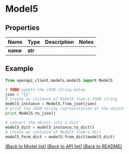 # Model5


## Properties
Name | Type | Description | Notes
------------ | ------------- | ------------- | -------------
**name** | **str** |  | 

## Example

```python
from openapi_client.models.model5 import Model5

# TODO update the JSON string below
json = "{}"
# create an instance of Model5 from a JSON string
model5_instance = Model5.from_json(json)
# print the JSON string representation of the object
print Model5.to_json()

# convert the object into a dict
model5_dict = model5_instance.to_dict()
# create an instance of Model5 from a dict
model5_form_dict = model5.from_dict(model5_dict)
```
[[Back to Model list]](../README.md#documentation-for-models) [[Back to API list]](../README.md#documentation-for-api-endpoints) [[Back to README]](../README.md)


